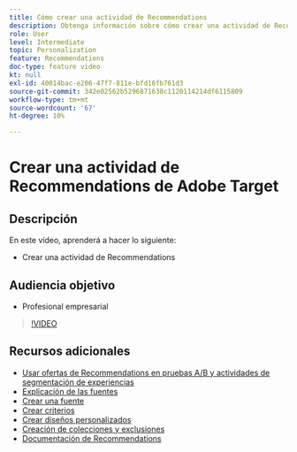 ```yaml
---
title: Cómo crear una actividad de Recommendations
description: Obtenga información sobre cómo crear una actividad de Recommendations de Adobe Target
role: User
level: Intermediate
topic: Personalization
feature: Recommendations
doc-type: feature video
kt: null
exl-id: 40014bac-e206-47f7-811e-bfd16fb761d3
source-git-commit: 342e02562b5296871638c1120114214df6115809
workflow-type: tm+mt
source-wordcount: '67'
ht-degree: 10%

---
```


# Crear una actividad de Recommendations de Adobe Target

## Descripción

En este vídeo, aprenderá a hacer lo siguiente:

* Crear una actividad de Recommendations

## Audiencia objetivo

* Profesional empresarial

>[!VIDEO](https://video.tv.adobe.com/v/27688?quality=12)

## Recursos adicionales

* [Usar ofertas de Recommendations en pruebas A/B y actividades de segmentación de experiencias](use-recommendations-offers.md)
* [Explicación de las fuentes](understanding-feeds.md)
* [Crear una fuente](create-a-feed.md)
* [Crear criterios](create-criteria.md)
* [Crear diseños personalizados](create-custom-designs.md)
* [Creación de colecciones y exclusiones](create-collections-and-exclusions.md)
* [Documentación de Recommendations](https://experienceleague.adobe.com/docs/target/using/recommendations/recommendations.html?lang=en)
